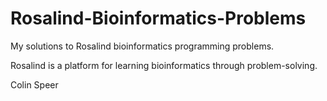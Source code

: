 # Rosalind-Bioinformatics-Problems
My solutions to Rosalind bioinformatics programming problems. 

Rosalind is a platform for learning bioinformatics through problem-solving.

Colin Speer
